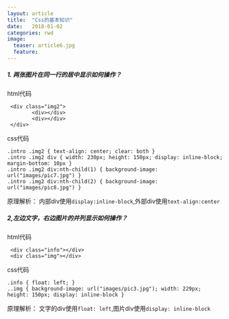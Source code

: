 ```yaml
---
layout: article
title:  "Css的基本知识"
date:   2018-01-02 
categories: rwd
image:
  teaser: article6.jpg
  feature: 
---
```


##### 1. 两张图片在同一行的居中显示如何操作？
html代码

```
 <div class="img2">
        <div></div>
        <div></div>
 </div>
```

css代码

```
.intro .img2 { text-align: center; clear: both }
.intro .img2 div { width: 230px; height: 150px; display: inline-block; margin-bottom: 10px }
.intro .img2 div:nth-child(1) { background-image: url("images/pic7.jpg") }
.intro .img2 div:nth-child(2) { background-image: url("images/pic8.jpg") }
```

原理解析：
内部div使用`display:inline-block`,外部div使用`text-align:center`


##### 2,左边文字，右边图片的并列显示如何操作？
html代码

```
 <div class="info"></div>
 <div class="img"></div>
```


css代码

```
.info { float: left; }
..img { background-image: url("images/pic3.jpg"); width: 229px; height: 150px; display: inline-block }
```
原理解析：
文字的div使用`float: left`,图片div使用`display: inline-block`
